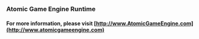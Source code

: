 ### Atomic Game Engine Runtime

#### For more information, please visit [http://www.AtomicGameEngine.com](http://www.atomicgameengine.com)